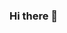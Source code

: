 ### Hi there 👋

<!--
**Ahmed-Ezzeldin-Ibrahim/Ahmed-Ezzeldin-Ibrahim** is a ✨ _special_ ✨ repository because its `README.md` (this file) appears on your GitHub profile.

Here are some ideas to get you started:

- 🔭 I’m currently working on Cloudsecrets
- 🌱 I’m currently learning Flutter
- 👯 I’m looking to collaborate on ...
- 🤔 I’m looking for help with ...
- 💬 Ask me about Flutter, dart, android
- 📫 How to reach me: ...
- 😄 Pronouns: ...
- ⚡ Fun fact: ...
-->

